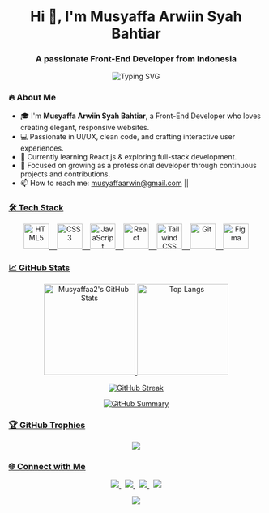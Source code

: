 <h1 align="center">Hi 👋, I'm Musyaffa Arwiin Syah Bahtiar</h1>
<h3 align="center">A passionate Front-End Developer from Indonesia</h3>

<p align="center">
  <img src="https://readme-typing-svg.herokuapp.com?font=Fira+Code&size=22&pause=1000&color=36BCF7&center=true&vCenter=true&width=435&lines=Welcome+to+my+GitHub!;I'm+a+Front-End+Developer;Always+learning+something+new!" alt="Typing SVG" />
</p>


### 🔥 About Me
- 🎓 I'm **Musyaffa Arwiin Syah Bahtiar**, a Front-End Developer who loves creating elegant, responsive websites.
- 💻 Passionate in UI/UX, clean code, and crafting interactive user experiences.
- 🚀 Currently learning React.js & exploring full-stack development.
- 🌱 Focused on growing as a professional developer through continuous projects and contributions.
- 📫 How to reach me: musyaffaarwin@gmail.com || <a href="https://linkedin.com/in/musyaffa-arwiin" target="_blank" title="Connect on LinkedIn">



### 🛠️ Tech Stack
<p align="center">
  <img src="https://cdn.jsdelivr.net/gh/devicons/devicon/icons/html5/html5-original.svg" alt="HTML5" width="50" height="50"/>
  &nbsp;&nbsp;
  <img src="https://cdn.jsdelivr.net/gh/devicons/devicon/icons/css3/css3-original.svg" alt="CSS3" width="50" height="50"/>
  &nbsp;&nbsp;
  <img src="https://cdn.jsdelivr.net/gh/devicons/devicon/icons/javascript/javascript-original.svg" alt="JavaScript" width="50" height="50"/>
  &nbsp;&nbsp;
  <img src="https://cdn.jsdelivr.net/gh/devicons/devicon/icons/react/react-original.svg" alt="React" width="50" height="50"/>
  &nbsp;&nbsp;
  <img src="https://cdn.jsdelivr.net/gh/devicons/devicon/icons/tailwindcss/tailwindcss-original.svg" alt="Tailwind CSS" width="50" height="50"/>
  &nbsp;&nbsp;
  <img src="https://cdn.jsdelivr.net/gh/devicons/devicon/icons/git/git-original.svg" alt="Git" width="50" height="50"/>
  &nbsp;&nbsp;
  <img src="https://cdn.jsdelivr.net/gh/devicons/devicon/icons/figma/figma-original.svg" alt="Figma" width="50" height="50"/>
</p>



### 📈 GitHub Stats
<p align="center">
  <img height="180em" src="https://github-readme-stats.vercel.app/api?username=Musyaffaa2&show_icons=true&theme=radical&hide_title=true" alt="Musyaffaa2's GitHub Stats"/>
  <img height="180em" src="https://github-readme-stats.vercel.app/api/top-langs/?username=Musyaffaa2&theme=radical&layout=compact" alt="Top Langs"/>
</p>

<p align="center">
  <img src="https://github-readme-streak-stats.herokuapp.com/?user=Musyaffaa2&theme=radical" alt="GitHub Streak"/>
</p>

<p align="center">
  <img src="https://github-profile-summary-cards.vercel.app/api/cards/profile-details?username=Musyaffaa2&theme=radical" alt="GitHub Summary"/>
</p>



### 🏆 GitHub Trophies
<p align="center">
  <img src="https://github-profile-trophy.vercel.app/?username=Musyaffaa2&theme=algolia&no-bg=true&margin-w=10" />
</p>


### 🌐 Connect with Me
<p align="center">
  <a href="https://linkedin.com/in/musyaffa-arwiin" target="_blank" title="Connect on LinkedIn">
    <img src="https://img.shields.io/badge/LinkedIn-Connect-blue?style=for-the-badge&logo=linkedin&logoColor=white" />
  </a>
  &nbsp;
  <a href="https://instagram.com/yaaffaaa_" target="_blank" title="Follow me on Instagram">
    <img src="https://img.shields.io/badge/Instagram-Follow-E4405F?style=for-the-badge&logo=instagram&logoColor=white" />
  </a>
  &nbsp;
  <a href="https://github.com/Musyaffaa2" target="_blank" title="Check out my projects">
    <img src="https://img.shields.io/badge/GitHub-Portfolio-181717?style=for-the-badge&logo=github&logoColor=white" />
  </a>
  &nbsp;
  <a href="mailto:musyaffaarwin@gmail.com" target="_blank" title="Send me an email">
    <img src="https://img.shields.io/badge/Gmail-Contact-D14836?style=for-the-badge&logo=gmail&logoColor=white" />
  </a>
</p>

<p align="center">
  <img src="https://capsule-render.vercel.app/api?type=wave&color=0:36BCF7,100:9F36F7&height=100&section=footer"/>
</p>

